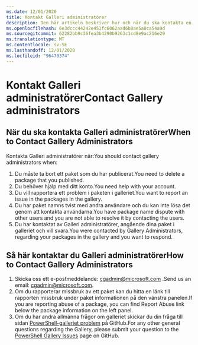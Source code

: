 ```yaml
---
ms.date: 12/01/2020
title: Kontakt Galleri administratörer
description: Den här artikeln beskriver hur och när du ska kontakta en administratör för PowerShell-galleriet
ms.openlocfilehash: 6e3dccc44242e451fc6062aad6b8ae5a0ca54a9d
ms.sourcegitcommit: 62282bb9c36fea3b4290b9263c1cd8e9ac216e29
ms.translationtype: MT
ms.contentlocale: sv-SE
ms.lasthandoff: 12/01/2020
ms.locfileid: "96470374"
---
```

# <a name="contact-gallery-administrators"></a><span data-ttu-id="e381d-103">Kontakt Galleri administratörer</span><span class="sxs-lookup"><span data-stu-id="e381d-103">Contact Gallery administrators</span></span>

## <a name="when-to-contact-gallery-administrators"></a><span data-ttu-id="e381d-104">När du ska kontakta Galleri administratörer</span><span class="sxs-lookup"><span data-stu-id="e381d-104">When to Contact Gallery Administrators</span></span>

<span data-ttu-id="e381d-105">Kontakta Galleri administratörer när:</span><span class="sxs-lookup"><span data-stu-id="e381d-105">You should contact gallery administrators when:</span></span>

1. <span data-ttu-id="e381d-106">Du måste ta bort ett paket som du har publicerat.</span><span class="sxs-lookup"><span data-stu-id="e381d-106">You need to delete a package that you published.</span></span>
1. <span data-ttu-id="e381d-107">Du behöver hjälp med ditt konto.</span><span class="sxs-lookup"><span data-stu-id="e381d-107">You need help with your account.</span></span>
1. <span data-ttu-id="e381d-108">Du vill rapportera ett problem i paketen i galleriet.</span><span class="sxs-lookup"><span data-stu-id="e381d-108">You want to report an issue in the packages in the gallery.</span></span>
1. <span data-ttu-id="e381d-109">Du har paket namns tvist med andra användare och du kan inte lösa det genom att kontakta användarna.</span><span class="sxs-lookup"><span data-stu-id="e381d-109">You have package name dispute with other users and you are not able to resolve it by contacting the users.</span></span>
1. <span data-ttu-id="e381d-110">Du har kontaktat av Galleri administratörer, angående dina paket i galleriet och vill svara.</span><span class="sxs-lookup"><span data-stu-id="e381d-110">You were contacted by Gallery Administrators, regarding your packages in the gallery and you want to respond.</span></span>

## <a name="how-to-contact-gallery-administrators"></a><span data-ttu-id="e381d-111">Så här kontaktar du Galleri administratörer</span><span class="sxs-lookup"><span data-stu-id="e381d-111">How to Contact Gallery Administrators</span></span>

1. <span data-ttu-id="e381d-112">Skicka oss ett e-postmeddelande: cgadmin@microsoft.com .</span><span class="sxs-lookup"><span data-stu-id="e381d-112">Send us an email: cgadmin@microsoft.com.</span></span>
1. <span data-ttu-id="e381d-113">Om du rapporterar missbruk av ett paket kan du hitta en länk till rapporten missbruk under paket informationen på den vänstra panelen.</span><span class="sxs-lookup"><span data-stu-id="e381d-113">If you are reporting abuse of a package, you can find Report Abuse link below the package information on the left panel.</span></span>
1. <span data-ttu-id="e381d-114">Om du har andra allmänna frågor om galleriet skickar du din fråga till sidan [PowerShell-galleriet problem](https://github.com/PowerShell/PowerShellGallery/issues) på GitHub.</span><span class="sxs-lookup"><span data-stu-id="e381d-114">For any other general questions regarding the Gallery, please submit your question to the [PowerShell Gallery Issues](https://github.com/PowerShell/PowerShellGallery/issues) page on GitHub.</span></span>

